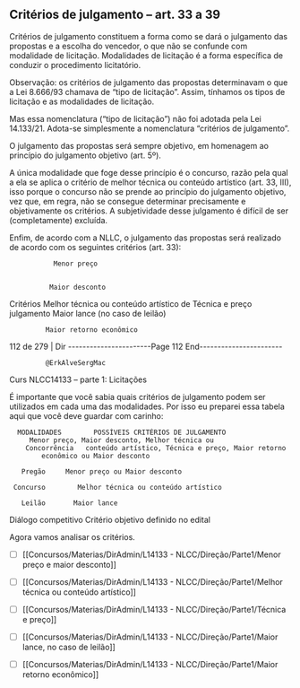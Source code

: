 ## Critérios de julgamento – art. 33 a 39
Critérios de julgamento constituem a forma como se dará o julgamento das propostas e a escolha do vencedor,
o que não se confunde com modalidade de licitação. Modalidades de licitação é a forma específica de conduzir o
procedimento licitatório.

Observação: os critérios de julgamento das propostas determinavam o que a Lei 8.666/93 chamava de “tipo de licitação”.
Assim, tínhamos os tipos de licitação e as modalidades de licitação.

Mas essa nomenclatura (“tipo de licitação”) não foi adotada pela Lei 14.133/21. Adota-se simplesmente a nomenclatura
“critérios de julgamento”.

O julgamento das propostas será sempre objetivo, em homenagem ao princípio do julgamento objetivo (art. 5º).

A única modalidade que foge desse princípio é o concurso, razão pela qual a ela se aplica o critério de melhor
técnica ou conteúdo artístico (art. 33, III), isso porque o concurso não se prende ao princípio do julgamento
objetivo, vez que, em regra, não se consegue determinar precisamente e objetivamente os critérios. A
subjetividade desse julgamento é difícil de ser (completamente) excluída.

Enfim, de acordo com a NLLC, o julgamento das propostas será realizado de acordo com os seguintes critérios
(art. 33):


               Menor preço


              Maior desconto

  Critérios          Melhor técnica ou conteúdo artístico
     de
              Técnica e preço
     julgamento
               Maior lance (no caso de leilão)


             Maior retorno econômico




 112 de 279 | Dir
-----------------------Page 112 End-----------------------

             @ErkAlveSergMac
 Curs            NLCC14133 – parte 1: Licitações


É importante que você sabia quais critérios de julgamento podem ser utilizados em cada uma das modalidades.
Por isso eu preparei essa tabela aqui que você deve guardar com carinho:

      MODALIDADES        POSSÍVEIS CRITÉRIOS DE JULGAMENTO
         Menor preço, Maior desconto, Melhor técnica ou
        Concorrência   conteúdo artístico, Técnica e preço, Maior retorno
            econômico ou Maior desconto

       Pregão     Menor preço ou Maior desconto

     Concurso        Melhor técnica ou conteúdo artístico

       Leilão       Maior lance

   Diálogo competitivo     Critério objetivo definido no edital

Agora vamos analisar os critérios.



- [ ] [[Concursos/Materias/DirAdmin/L14133 - NLCC/Direção/Parte1/Menor preço e maior desconto]]



- [ ] [[Concursos/Materias/DirAdmin/L14133 - NLCC/Direção/Parte1/Melhor técnica ou conteúdo artístico]]



- [ ] [[Concursos/Materias/DirAdmin/L14133 - NLCC/Direção/Parte1/Técnica e preço]]


- [ ] [[Concursos/Materias/DirAdmin/L14133 - NLCC/Direção/Parte1/Maior lance, no caso de leilão]]



- [ ] [[Concursos/Materias/DirAdmin/L14133 - NLCC/Direção/Parte1/Maior retorno econômico]]
